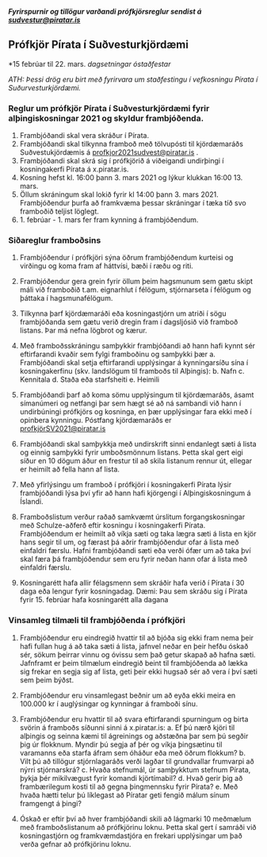 ***Fyrirspurnir og tillögur varðandi prófkjörsreglur sendist á sudvestur@piratar.is***

## Prófkjör Pírata í Suðvesturkjördæmi

*15 febrúar til 22. mars. *dagsetningar óstaðfestar*

*ATH: Þessi drög eru birt með fyrirvara um staðfestingu í vefkosningu Pírata í Suðurvesturkjördæmi.*

### Reglur um prófkjör Pírata í Suðvesturkjördæmi fyrir alþingiskosningar 2021 og skyldur frambjóðenda.
1. Frambjóðandi skal vera skráður í Pírata.
2. Frambjóðandi skal tilkynna framboð með tölvupósti til kjördæmaráðs Suðvestukjördæmis á profkjor2021sudvest@piratar.is .
3. Frambjóðandi skal skrá sig í prófkjörið á viðeigandi undirþingi í kosningakerfi Pírata á x.piratar.is.
4. Kosning hefst kl. 16:00 þann 3. mars 2021 og lýkur klukkan 16:00 13. mars.
5. Öllum skráningum skal lokið fyrir kl 14:00 þann 3. mars 2021. Frambjóðendur þurfa að framkvæma þessar skráningar í tæka tíð svo framboðið teljist löglegt.
6. 1\. febrúar - 1. mars fer fram kynning á frambjóðendum.

### Siðareglur framboðsins
1. Frambjóðendur í prófkjöri sýna öðrum frambjóðendum kurteisi og virðingu og koma fram af háttvísi, bæði í ræðu og riti.
2. Frambjóðendur gera grein fyrir öllum þeim hagsmunum sem gætu skipt máli við framboðið t.am. eignarhlut í félögum, stjórnarseta í félögum og þáttaka í hagsmunafélögum.
3. Tilkynna þarf kjördæmaráði eða kosningastjórn um atriði í sögu frambjóðanda sem gætu verið dregin fram í dagsljósið við framboð listans. Þar má nefna lögbrot og kærur.
4. Með framboðsskráningu samþykkir frambjóðandi að hann hafi kynnt sér eftirfarandi kvaðir sem fylgi framboðinu og samþykki þær
a. Frambjóðandi skal setja eftirfarandi upplýsingar á kynningarsíðu sína í kosningakerfinu (skv. landslögum til framboðs til Alþingis):
b. Nafn
c. Kennitala
d. Staða eða starfsheiti
e. Heimili

1. Frambjóðandi þarf að koma sömu upplýsingum til kjördæmaráðs, ásamt símanúmeri og netfangi þar sem hægt sé að ná sambandi við hann í undirbúningi prófkjörs og kosninga, en þær upplýsingar fara ekki með í opinbera kynningu. Póstfang kjördæmaráðs er profkjörSV2021@piratar.is
2. Frambjóðandi skal samþykkja með undirskrift sinni endanlegt sæti á lista og einnig samþykki fyrir umboðsmönnum listans. Þetta skal gert eigi síður en 10 dögum áður en frestur til að skila listanum rennur út, ellegar er heimilt að fella hann af lista.
3. Með yfirlýsingu um framboð í prófkjöri í kosningakerfi Pírata lýsir frambjóðandi lýsa því yfir að hann hafi kjörgengi í Alþingiskosningum á Íslandi.
4. Framboðslistum verður raðað samkvæmt úrslitum forgangskosningar með Schulze-aðferð eftir kosningu í kosningakerfi Pírata. Frambjóðendum er heimilt að víkja sæti og taka lægra sæti á lista en kjör hans segir til um, og færast þá aðrir frambjóðendur ofar á lista með einfaldri færslu. Hafni frambjóðandi sæti eða verði ófær um að taka því skal færa þá frambjóðendur sem eru fyrir neðan hann ofar á lista með einfaldri færslu.
5. Kosningarétt hafa allir félagsmenn sem skráðir hafa verið í Pírata í 30 daga eða lengur fyrir kosningadag. Dæmi: Þau sem skráðu sig í Pírata fyrir 15. febrúar hafa kosningarétt alla dagana

### Vinsamleg tilmæli til frambjóðenda í prófkjöri

1. Frambjóðendur eru eindregið hvattir til að bjóða sig ekki fram nema þeir hafi fullan hug á að taka sæti á lista, jafnvel neðar en þeir hefðu óskað sér, sökum þeirrar vinnu og óvissu sem það getur skapað að hafna sæti. Jafnframt er þeim tilmælum eindregið beint til frambjóðenda að lækka sig frekar en segja sig af lista, geti þeir ekki hugsað sér að vera í því sæti sem þeim býðst.
2. Frambjóðendur eru vinsamlegast beðnir um að eyða ekki meira en 100.000 kr í auglýsingar og kynningar á framboði sínu.

3. Frambjóðendur eru hvattir til að svara eftirfarandi spurningum og birta svörin á framboðs síðunni sinni á x.piratar.is:
a. Ef þú nærð kjöri til alþingis og seinna kæmi til ágreinings og aðstæðna þar sem þú segðir þig úr flokknum. Myndir þú segja af þér og víkja þingsætinu til varamanns eða starfa áfram sem óháður eða með öðrum flokkum?
b. Vilt þú að tillögur stjórnlagaráðs verði lagðar til grundvallar frumvarpi að nýrri stjórnarskrá?
c. Hvaða stefnumál, úr samþykktum stefnum Pírata, þykja þér mikilvægust fyrir komandi kjörtímabil?
d. Hvað gerir þig að frambærilegum kosti til að gegna þingmennsku fyrir Pírata?
e. Með hvaða hætti telur þú líklegast að Píratar geti fengið málum sínum framgengt á þingi?

4. Óskað er eftir því að hver frambjóðandi skili að lágmarki 10 meðmælum með framboðslistanum að prófkjörinu loknu. Þetta skal gert í samráði við kosningastjórn og framkvæmdastjóra en frekari upplýsingar um það verða gefnar að prófkjörinu loknu.
